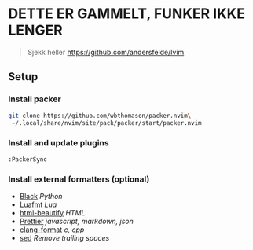 # DETTE ER GAMMELT, FUNKER IKKE LENGER
> Sjekk heller https://github.com/andersfelde/lvim
## Setup

### Install packer

```bash
git clone https://github.com/wbthomason/packer.nvim\
 ~/.local/share/nvim/site/pack/packer/start/packer.nvim
```

### Install and update plugins

```vim
:PackerSync
```

### Install external formatters (optional)

-   [Black](https://github.com/psf/black) _Python_
-   [Luafmt](https://github.com/CurtisFenner/luafmt) _Lua_
-   [html-beautify](https://aur.archlinux.org/packages/js-beautify/) _HTML_
-   [Prettier](https://prettier.io/) _javascript, markdown, json_
-   [clang-format](https://clang.llvm.org/docs/ClangFormat.html) _c, cpp_
-   [sed](https://archlinux.org/packages/core/x86_64/sed/) _Remove trailing spaces_
